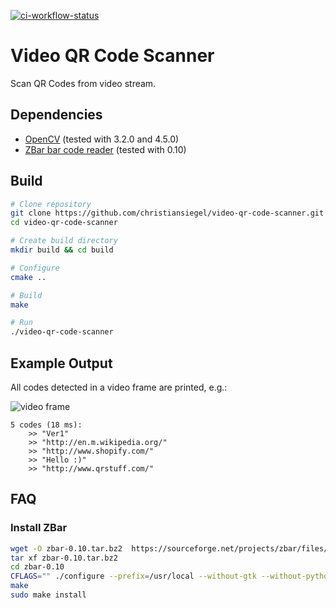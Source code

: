 [![ci-workflow-status](https://github.com/christiansiegel/video-qr-code-scanner/actions/workflows/ci.yml/badge.svg)](https://github.com/christiansiegel/video-qr-code-scanner/actions/workflows/ci.yml) 

# Video QR Code Scanner

Scan QR Codes from video stream.

## Dependencies
* [OpenCV](http://opencv.org/) (tested with 3.2.0 and 4.5.0)
* [ZBar bar code reader](http://zbar.sourceforge.net/) (tested with 0.10)

## Build
```bash
# Clone repository
git clone https://github.com/christiansiegel/video-qr-code-scanner.git
cd video-qr-code-scanner

# Create build directory
mkdir build && cd build

# Configure
cmake ..

# Build
make

# Run
./video-qr-code-scanner
```

## Example Output
All codes detected in a video frame are printed, e.g.:

![video frame](doc/frame.png "Video Frame")

```
5 codes (18 ms):
    >> "Ver1"
    >> "http://en.m.wikipedia.org/"
    >> "http://www.shopify.com/"
    >> "Hello :)"
    >> "http://www.qrstuff.com/"
```

## FAQ
### Install ZBar
```bash
wget -O zbar-0.10.tar.bz2  https://sourceforge.net/projects/zbar/files/zbar/0.10/zbar-0.10.tar.bz2/download
tar xf zbar-0.10.tar.bz2
cd zbar-0.10
CFLAGS="" ./configure --prefix=/usr/local --without-gtk --without-python --without-qt --disable-video
make
sudo make install
```
